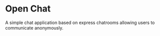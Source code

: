 # Open Chat

A simple chat application based on express chatrooms allowing users to communicate anonymously.
